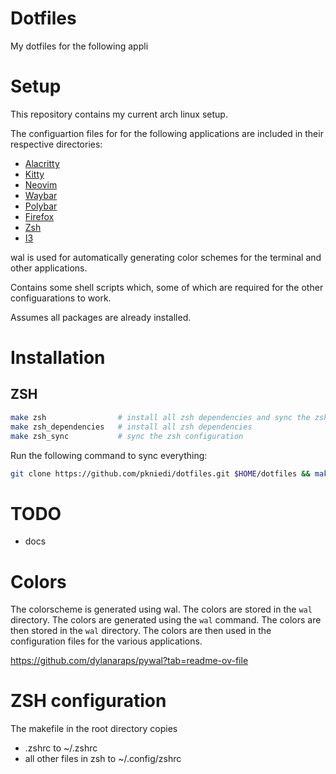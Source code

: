 # Dotfiles


My dotfiles for the following appli


# Setup

This repository contains my current arch linux setup.

The configuartion files for for the following applications are included in their respective directories:

- [Alacritty](./alacritty/README.md)
- [Kitty](./kitty/README.md)
- [Neovim](./nvim/README.md)
- [Waybar](./waybar/README.md)
- [Polybar](./polybar/README.md)
- [Firefox](./firefox/README.md)
- [Zsh](./zsh/README.md)
- [I3](./i3/README.md)


wal is used for automatically generating color schemes for the terminal and other applications. 





Contains some shell scripts which, some of which are required for the other configuarations to work.

Assumes all packages are already installed.

# Installation

## ZSH

```bash
make zsh                # install all zsh dependencies and sync the zsh configuration
make zsh_dependencies   # install all zsh dependencies
make zsh_sync           # sync the zsh configuration
```





Run the following command to sync everything:

```sh
git clone https://github.com/pkniedi/dotfiles.git $HOME/dotfiles && make --file=$HOME/dotfiles/makefile sync
```

# TODO

- docs





# Colors

The colorscheme is generated using wal. The colors are stored in the `wal` directory. The colors are generated using the `wal` command. The colors are then stored in the `wal`
directory. The colors are then used in the configuration files for the various applications.

https://github.com/dylanaraps/pywal?tab=readme-ov-file




# ZSH configuration

The makefile in the root directory copies
-   .zshrc to ~/.zshrc
-   all other files in zsh to ~/.config/zshrc
